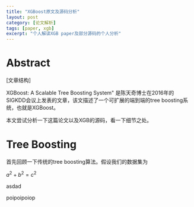```yaml
---
title: "XGBoost原文及源码分析"
layout: post
category: [论文解析]
tags: [paper, xgb]
excerpt: "个人解读XGB paper及部分源码的个人分析"
---
```


# Abstract

[文章结构]

XGBoost: A Scalable Tree Boosting System" 是陈天奇博士在2016年的SIGKDD会议上发表的文章，该文描述了一个可扩展的端到端的tree boosting系统，也就是XGBoost。

本文尝试分析一下这篇论文以及XGB的源码，看一下细节之处。

# Tree Boosting

首先回顾一下传统的tree boosting算法。假设我们的数据集为

$a^2 + b^2 = c^2$

asdad

poipoipoiop
